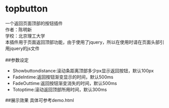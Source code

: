 # topbutton
一个返回页面顶部的按钮插件
<br/>
作者：陈明新
<br/>
学校：北京理工大学
<br/>
本插件用于页面返回顶部功能，由于使用了jquery，所以在使用时请在页面头部引用jquery的js文件
<br/><br/>
##参数设定
* Showbuttondistance:滚动条距离顶部多少px显示返回按钮，默认100px
* FadeIntime:返回按钮渐变显示的时间，默认500ms
* FadeOuttime:返回按钮渐变消失的时间，默认500ms
* Totoptime:滚动返回顶部所用时间，默认300ms   


##展示效果
具体可参考demo.html
